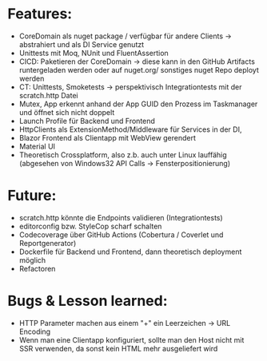 # Features:
- CoreDomain als nuget package / verfügbar für andere Clients -> abstrahiert und als DI Service genutzt
- Unittests mit Moq, NUnit und FluentAssertion
- CICD: Paketieren der CoreDomain -> diese kann in den GitHub Artifacts runtergeladen werden oder auf nuget.org/ sonstiges nuget Repo deployt werden
- CT: Unittests, Smoketests -> perspektivisch Integrationtests mit der scratch.http Datei
- Mutex, App erkennt anhand der App GUID den Prozess im Taskmanager und öffnet sich nicht doppelt
- Launch Profile für Backend und Frontend
- HttpClients als ExtensionMethod/Middleware für Services in der DI,
- Blazor Frontend als Clientapp mit WebView gerendert
- Material UI
- Theoretisch Crossplatform, also z.b. auch unter Linux lauffähig (abgesehen von Windows32 API Calls -> Fensterpositionierung)

# Future:
- scratch.http könnte die Endpoints validieren (Integrationtests)
- editorconfig bzw. StyleCop scharf schalten
- Codecoverage über GitHub Actions (Cobertura / Coverlet und Reportgenerator)
- Dockerfile für Backend und Frontend, dann theoretisch deployment möglich  
- Refactoren

# Bugs & Lesson learned: 
- HTTP Parameter machen aus einem "+" ein Leerzeichen -> URL Encoding
- Wenn man eine Clientapp konfiguriert, sollte man den Host nicht mit SSR verwenden, da sonst kein HTML mehr ausgeliefert wird
